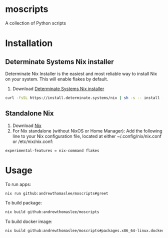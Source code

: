 # moscripts
A collection of Python scripts


# Installation
## Determinate Systems Nix installer
Determinate Nix Installer is the easiest and most reliable way to install Nix on your system. This will enable flakes by default.
1. Download [Determinate Systems Nix installer](https://github.com/DeterminateSystems/nix-installer)
```bash
curl -fsSL https://install.determinate.systems/nix | sh -s -- install --determinate
```
## Standalone Nix
1. Download [Nix](https://nixos.org/download/)
2. For Nix standalone (without NixOS or Home Manager):
    Add the following line to your Nix configuration file, located at either ~/.config/nix/nix.conf or /etc/nix/nix.conf:
```
experimental-features = nix-command flakes
```


# Usage
To run apps:
```bash
nix run github:andrewthomaslee/moscripts#greet
```
To build package:
```bash
nix build github:andrewthomaslee/moscripts
```
To build docker image:
```bash
nix build github:andrewthomaslee/moscripts#packages.x86_64-linux.docker
```